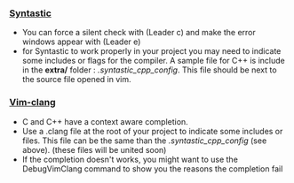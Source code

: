 ### [Syntastic](https://github.com/scrooloose/syntastic)
 * You can force a silent check with (Leader c) and make the error windows appear with (Leader e)
 * for Syntastic to work properly in your project you may need to indicate some includes or flags for the compiler.
A sample file for C++ is include in the **extra/** folder : *.syntastic\_cpp\_config*.
This file should be next to the source file opened in vim.

### [Vim-clang](https://github.com/justmao945/vim-clang)
 * C and C++ have a context aware completion.
 * Use a .clang file at the root of your project to indicate some includes or files. This file can be the same
   than the *.syntastic\_cpp\_config* (see above). (these files will be united soon)
 * If the completion doesn't works, you might want to use the DebugVimClang command to show you the reasons the completion fail


